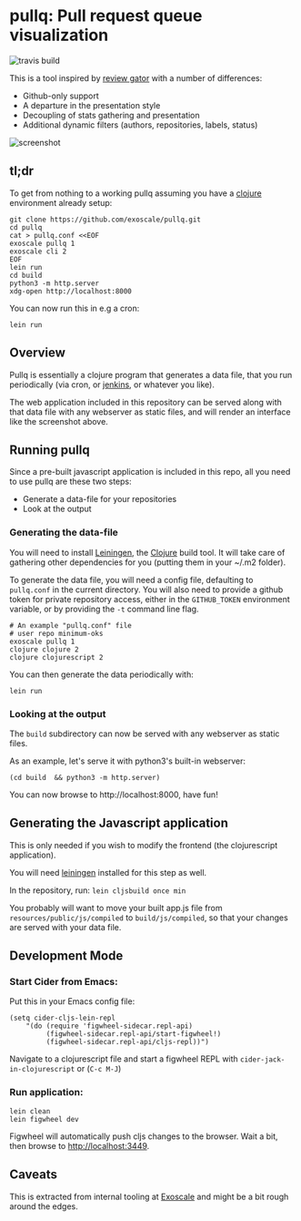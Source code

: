 pullq: Pull request queue visualization
========================================

![travis build](https://api.travis-ci.org/exoscale/pullq.svg?branch=master)

This is a tool inspired by [review
gator](https://github.com/fginther/review-gator) with a number of
differences:

- Github-only support
- A departure in the presentation style
- Decoupling of stats gathering and presentation
- Additional dynamic filters (authors, repositories, labels, status)

![screenshot](https://i.imgur.com/grOsAsw.png)

## tl;dr

To get from nothing to a working pullq assuming you have a
[clojure](https://clojure.org) environment already setup:

```
git clone https://github.com/exoscale/pullq.git
cd pullq
cat > pullq.conf <<EOF
exoscale pullq 1
exoscale cli 2
EOF
lein run
cd build
python3 -m http.server
xdg-open http://localhost:8000
```

You can now run this in e.g a cron:

```
lein run
```

## Overview

Pullq is essentially a clojure program that generates a data file, that you run
periodically (via cron, or [jenkins](https://jenkins.io), or whatever you like).

The web application included in this repository can be served along with that
data file with any webserver as static files, and will render an interface like
the screenshot above.

## Running pullq

Since a pre-built javascript application is included in this repo,
all you need to use pullq are these two steps:

- Generate a data-file for your repositories
- Look at the output

### Generating the data-file

You will need to install [Leiningen](https://leiningen.org/), the
[Clojure](https://clojure.org) build tool. It will take care of gathering other
dependencies for you (putting them in your ~/.m2 folder).

To generate the data file, you will need a config file, defaulting to
`pullq.conf` in the current directory. You will also need to provide a github
token for private repository access, either in the `GITHUB_TOKEN` environment
variable, or by providing the `-t` command line flag.

```
# An example "pullq.conf" file
# user repo minimum-oks
exoscale pullq 1
clojure clojure 2
clojure clojurescript 2
```

You can then generate the data periodically with:

```
lein run
```

### Looking at the output

The `build` subdirectory can now be served with any webserver as static files.

As an example, let's serve it with python3's built-in webserver:

```
(cd build  && python3 -m http.server)
```

You can now browse to http://localhost:8000, have fun!

## Generating the Javascript application

This is only needed if you wish to modify the frontend (the clojurescript
application).

You will need [leiningen](http://leiningen.org) installed for this step as well.

In the repository, run: `lein cljsbuild once min`

You probably will want to move your built app.js file from
`resources/public/js/compiled` to `build/js/compiled`, so that your changes are
served with your data file.

## Development Mode

### Start Cider from Emacs:

Put this in your Emacs config file:

```
(setq cider-cljs-lein-repl
	"(do (require 'figwheel-sidecar.repl-api)
         (figwheel-sidecar.repl-api/start-figwheel!)
         (figwheel-sidecar.repl-api/cljs-repl))")
```

Navigate to a clojurescript file and start a figwheel REPL with
`cider-jack-in-clojurescript` or (`C-c M-J`)

### Run application:

```
lein clean
lein figwheel dev
```

Figwheel will automatically push cljs changes to the browser.
Wait a bit, then browse to [http://localhost:3449](http://localhost:3449).

## Caveats

This is extracted from internal tooling at
[Exoscale](https://exoscale.com) and might be a bit rough around the
edges.

